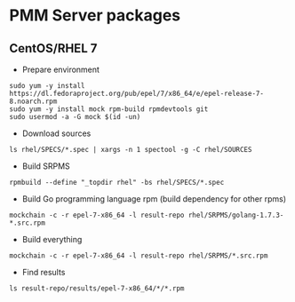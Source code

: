 # PMM Server packages
## CentOS/RHEL 7
* Prepare environment
```
sudo yum -y install https://dl.fedoraproject.org/pub/epel/7/x86_64/e/epel-release-7-8.noarch.rpm
sudo yum -y install mock rpm-build rpmdevtools git
sudo usermod -a -G mock $(id -un)
```
* Download sources
```
ls rhel/SPECS/*.spec | xargs -n 1 spectool -g -C rhel/SOURCES
```
* Build SRPMS
```
rpmbuild --define "_topdir rhel" -bs rhel/SPECS/*.spec
```
* Build Go programming language rpm (build dependency for other rpms)
```
mockchain -c -r epel-7-x86_64 -l result-repo rhel/SRPMS/golang-1.7.3-*.src.rpm
```
* Build everything
```
mockchain -c -r epel-7-x86_64 -l result-repo rhel/SRPMS/*.src.rpm
```
* Find results
```
ls result-repo/results/epel-7-x86_64/*/*.rpm
```
